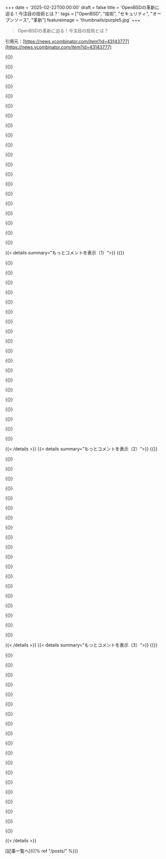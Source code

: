 +++
date = '2025-02-22T00:00:00'
draft = false
title = 'OpenBSDの革新に迫る！今注目の技術とは？'
tags = ["OpenBSD", "技術", "セキュリティ", "オープンソース", "革新"]
featureimage = 'thumbnails/purple5.jpg'
+++

> OpenBSDの革新に迫る！今注目の技術とは？

引用元：[https://news.ycombinator.com/item?id=43143777](https://news.ycombinator.com/item?id=43143777)

{{<matomeQuote body="OpenBSD財団は約38万ドルを集めたかも。OpenSSHを作ったり、フォーチュン500の企業が使ってるから、毎年1、2百万ドルは入るべきだと思う。そろそろ企業も恩返しすべきだね。それと、ハードウェアベンダーもソースを公開すべきだ。特にNvidiaに注目。" userName="jmclnx" createdAt="2025-02-23T00:05:39" color="">}}

{{<matomeQuote body="財団が仕事をしてるわけじゃなく、開発者がやってるんだよ。あの予算では、財団は事務的なサポートに過ぎない。もちろん、多くの開発者が両方のフォーチュン500企業に雇われてるけど。オープンソースは、業界に埋め込まれた開発者が協力してコードを共有する実用的な仕組みで、これまでうまくいってるんだ。" userName="jillesvangurp" createdAt="2025-02-23T10:42:39" color="#ff5733">}}

{{<matomeQuote body="ダミアン・ミラーがOpenSSHに多くの時間を費やしてるのはGoogleに雇われてるからだ。キーメンバーを雇うことが業界のOSSへのサポートなんだ。でも、これって確認バイアスじゃない？オープンソースライブラリが一人の暇な人に維持されて、そいつが暇がなくなったら困ることはよく聞く話だよ。" userName="jorvi" createdAt="2025-02-23T16:36:49" color="">}}

{{<matomeQuote body="確かにお金をもらわない開発者もいるけど、そんなに危機的な状況じゃない気がする。OSSの開発者がまともな職についてるのを過小評価してない？もちろん、もっとお金をもらいたい個人はいるだろうけど。" userName="jillesvangurp" createdAt="2025-02-23T17:14:35" color="">}}

{{<matomeQuote body="XZのバックドアは、主な開発者が過労で燃え尽きたから起きたんだ。OSSの分野では同じようなことがよく起こるし、重要じゃないプロジェクトでそうなりがち。AFAIK、HeartbleedもOpenSSLで何年も気づかれなかったのは、誰もフルタイムでそれを見てなかったからだよ。" userName="jorvi" createdAt="2025-02-23T19:00:24" color="#ff5c5c">}}

{{<matomeQuote body="OpenBSD財団は約500万ドルを集め、その半分は使われた。昔ほど透明性はないと思う。Nvidiaのサポートについて言及したけど、他の人はより良いファイルシステムやWi-Fiを期待してる。" userName="slome" createdAt="2025-02-23T01:57:57" color="">}}

{{<matomeQuote body="あなたが言った約500万ドルって、実際にはそんな金額を集めてないけど？最初の情報源が必要だよ。" userName="brynet" createdAt="2025-02-23T03:19:07" color="">}}

{{<matomeQuote body="あなたの2つ目の段落は、オープンソースがうまく機能しない理由を説明してるね。ほとんどのプログラミング仕事を間接的に奪ってるし、みんながlibjpeg使うからJPEGデコーダーを作るためにお金をもらうことはない。いいオープンソースソリューションがあれば、最終的には商用の提供物よりも競争に勝つよ。" userName="alexvitkov" createdAt="2025-02-23T06:38:56" color="">}}

{{<matomeQuote body="「オープンソースがうまくいかない」ってどういうこと？組織的にも技術的にも成功してる方法だよ。それに、事務的なソフトウェアがなくなったら、プログラミングの仕事は増えるだろうし、実際にはプログラミングの職が不足してるわけではない。" userName="mmooss" createdAt="2025-02-23T07:23:19" color="">}}

{{<matomeQuote body="確かに技術的には印象的なオープンソースプロジェクトはある。でもそれらは例外で、多くはただの趣味でやってる人の作品なんだ。つまらない作業が必要な技術的なパッケージは無視されがちだし、プログラミングの仕事は減ってる。" userName="alexvitkov" createdAt="2025-02-23T07:37:55" color="">}}

{{<matomeQuote body="オープンソースはプログラミングの仕事を減らすと思うんだ。JPEGデコーダーのようなものはもう誰も作らないし、libjpegを使えばいいからね。理想は全ソフトがオープンソースで、プログラマーがみんなのために改善作業に専念できること。でも、どうやってその人たちを報酬で賄うかが問題だ。オープンソースは誰でも使える公共財だから、公的資金で支援すべきだという意見もあるけど、政府が資源の配分をうまくできるとは思えない。民間もあまりうまくやれてないし、広告を見せるためにリソースを注いでる状況が続いてる。" userName="thayne" createdAt="2025-02-23T08:29:39" color="#ff33a1">}}

{{<matomeQuote body="著作権の期間をもっと短くするのが解決策じゃない？最初はクローズドソースで開発コストを回収したら、著作権期間が切れたら自動的にオープンにするってのはどうかと思う。新しいリリースはまだクローズドでもいいし、収入は続くしさ。期間は5〜10年くらいに設定すればいいんじゃないかな。" userName="autopoiesis" createdAt="2025-02-23T09:27:15" color="">}}

{{<matomeQuote body="クローズドソースでやりたいプロジェクトには通用しないんじゃない？ソースを公開しなければいいわけで、10年後にバイナリーをコピーしてもあまり意味がない気がする。オープンソースにしたい場合は、すでにそのライセンスを使えるしね。" userName="dpassens" createdAt="2025-02-23T10:38:58" color="">}}

{{<matomeQuote body="それって代替手段を妨げるよね。長期的には悪影響が出ると思う。代替手段が別の調査や開発の道を開くから、どんどん同じようなものしか改善されないのは良くない。" userName="z3phyr" createdAt="2025-02-23T11:23:41" color="">}}

{{<matomeQuote body="あなたの言う２番目の段落は、オープンソースが機能しない理由を完璧に説明してるよ。アマチュアが無料でやるプロジェクトだと思ってるみたいだけど、実際はFOSSを作ってるのはIBMやIntel、Oracleといった企業で、彼らは決して無料では働いてないんだ。" userName="karparov" createdAt="2025-02-23T08:09:31" color="#785bff">}}

{{<matomeQuote body="彼らは開発コストを削減しながら、効率的にやってるんだよ。BSDがSonyやAppleからどれくらい恩恵を受けていると思う？ほんのわずかだと思う。clangはもともとGoogleやAppleが開発したコンパイラだから、自分たちのために法的拘束力のない状況で利用できるようにするために作られたんだ。" userName="pjmlp" createdAt="2025-02-23T08:38:44" color="">}}

{{<matomeQuote body="clangの開発資金がほぼ完全にGoogleとAppleによるものだったから、ボランティアから利益を得ようとするなら、彼らはかなり悪い判断をしたってことになるよ。" userName="tgma" createdAt="2025-02-23T11:27:47" color="">}}

{{<matomeQuote body="彼らはGCCやGPL、特に当時新しかったGPL3に対して、何も返さないことを狙っていたんだよ。それがclangが成熟してから、GCCを排除した理由だしね。最初はApple、次にGoogleが約1年後にやった。今ではAppleのclangはcppreferenceに独自のページがあるし、GoogleはCarbon/Rust/Goに注力している。" userName="pjmlp" createdAt="2025-02-23T15:22:01" color="#ff5c5c">}}

{{<matomeQuote body="AppleがGPL3.0を避けることが目標だったのはわかる。逆に言えば、何も返さないことが目標なら、彼らは失敗したことになる。ただ、自分たちのプロプライエタリなソフトウェアを持つことも可能だったのに、わざわざボランティアに頼ったわけじゃないよ。ISOコンプライアンスに注目しすぎじゃない？ユーザーはコンパイラの他の機能にもっと関心があると思うよ。" userName="tgma" createdAt="2025-02-23T17:29:10" color="">}}

{{<matomeQuote body="重要なのは、clangの近代化にどれだけの努力を注いでいるかで、GitHubは誰が何を貢献したか把握するためにあるからね。また、clangは利益を得る側の一例に過ぎないよ。多くのPhD学生がLLMVやMLIRに貢献しているし。" userName="pjmlp" createdAt="2025-02-23T18:16:06" color="">}}

{{< details summary="もっとコメントを表示（1）">}}
{{<matomeQuote body="トップの貢献者を見ると，ほとんどがホームレスのPhD学生じゃないのは予想通り。大手の人たちはAppleやGoogle，RedHat，SiFive，Sonyなどで働いてたりした人が多い。君は実際に調べたの？それとも自分の憶測を広めてるの？オープンソースプロジェクトがうまくいくのは多くの貢献者のおかげだと思ってる？私は違うと思うよ。実際，こういうPhD学生は商業企業の成果物を使って自分の研究を進めることが多いからね。" userName="tgma" createdAt="2025-02-23T20:16:08" color="#ff5c5c">}}

{{<matomeQuote body="そんなPhD学生たちを強制してやらせてるわけじゃないから。" userName="karparov" createdAt="2025-02-23T19:20:28" color="">}}

{{<matomeQuote body="＞誰も新しいカーネルを書くためにお金はもらってない，だってみんなLinuxを使えるから。君の言いたいことを否定するわけじゃないが，Zircon（Google Fuschiaのカーネル）を書くためにお金をもらってる人がたくさんいるってこと，知ってる？" userName="tredre3" createdAt="2025-02-23T06:51:07" color="">}}

{{<matomeQuote body="残念ながら，進展は見られない。Android ThingsやTangoとは違う未来を見られるのかどうか，まだ分からないね。Nest Hubでの実績は知ってるけど。" userName="pjmlp" createdAt="2025-02-23T08:13:41" color="">}}

{{<matomeQuote body="彼らは役に立たないおもちゃを書くためにお金をもらってるだけで，役立つコードを書いてる人たちはお金をもらってないのか。" userName="LtWorf" createdAt="2025-02-23T07:12:40" color="">}}

{{<matomeQuote body="もし毎回すべてのコードをゼロから書かなきゃならなかったら，コンピュータサイエンスはほとんど進化してなくて，こんなにメジャーにもなってないよ。" userName="dagi3d" createdAt="2025-02-23T07:37:47" color="">}}

{{<matomeQuote body="コンピュータサイエンスは，ほとんどの人がコンピュータを持っていない時代に進化した。コンパイラやOS，データベース，ファイルシステム，コンピュータグラフィックスの概念は，60年代から90年代初頭にかけて進化したんだ。" userName="z3phyr" createdAt="2025-02-23T11:31:26" color="#38d3d3">}}

{{<matomeQuote body="その頃は，人々が有用なソフトウェアのソースを自由に共有してたのは確かだよ。その時はまだ“オープンソース”とかの派手な用語はなかった，ただの常識だったから。" userName="int_19h" createdAt="2025-02-23T23:15:48" color="">}}

{{<matomeQuote body="コミュニティに自由に寛大に提供する時は，何も返ってこないことを期待せずにすべきだよ。期待が叶うこともあるけどね。" userName="deadbabe" createdAt="2025-02-23T01:27:54" color="">}}

{{<matomeQuote body="彼らはOpenBSDの期待を語ってるわけじゃない，無償の負担を利用してる企業の倫理についてなんだよ。" userName="noisy_boy" createdAt="2025-02-23T02:26:35" color="">}}

{{<matomeQuote body="オープンソースソフトウェアってのは自由に使ったり、変えたり、再配布したり、売ったりできるものなんだが、それを受け取って何も返さないことに対する倫理的な負債があるみたいに言うのが変だと思う。自分の倫理観を大事にするのはいいけど、無償の贈り物をもらった人が悪いわけじゃないだろ。" userName="kweingar" createdAt="2025-02-23T03:30:26" color="#38d3d3">}}

{{<matomeQuote body="法律的には使っても自由だけど、倫理的な義務は文化によって違うよね。ただし、裕福な人が共有資源を自由に使ってしまうのは一般的に倫理的に良くないとされる。" userName="fc417fc802" createdAt="2025-02-23T05:12:56" color="">}}

{{<matomeQuote body="共有資源を減らすのはみんなにダメージを与えることだよね。友達の好意を受け入れて返さないのは、その人の時間やリソースを奪うことになる。無料サンプルを多く取ると、次の人は利用できなくなるし、オープンソースのGitHubリポジトリをダウンロードすることでMicrosoftのお金を無駄にしてるんだ。" userName="kweingar" createdAt="2025-02-23T05:31:01" color="#785bff">}}

{{<matomeQuote body="たしかにMicrosoftは自分たちの戦略を考えてGitHubを買ったし、オープンソース市場をつかむのはビジネスモデルの一部なんだ。でも、友達の好意に対しては、特別に返さなくても、誰か他の人を助ければいいんだよ。" userName="jraph" createdAt="2025-02-23T07:22:43" color="">}}

{{<matomeQuote body="実際、多くの文化では、全てを受け取って返さないことが悪いとはされないよね。アメリカの現代文化では契約で強制される分だけ返すことが良いとされる傾向があるが、フリーライダーって表現にはマイナスイメージがある。" userName="wongarsu" createdAt="2025-02-23T05:15:49" color="">}}

{{<matomeQuote body="倫理は資本主義には属してないんだよ。中心になるのはお金で、倫理じゃない。" userName="zx8080" createdAt="2025-02-23T02:31:01" color="">}}

{{<matomeQuote body="企業には倫理なんてない。利益を出すことが唯一の目的だから。" userName="DeathArrow" createdAt="2025-02-23T06:52:56" color="">}}

{{<matomeQuote body="スーパーマーケットや家主、電気や水道会社にも同じくらいの寛大さがあればいいのにと思うよ。" userName="pjmlp" createdAt="2025-02-23T08:14:55" color="">}}

{{<matomeQuote body="もし営業に力を入れれば、簡単に数百万稼げるはずだけど、そうしないことが問題だ。" userName="olddustytrail" createdAt="2025-02-23T00:28:22" color="">}}

{{<matomeQuote body="John Ioannidisが数週間前に亡くなったと聞いたけど、みんなあんまり気にしてないみたいだね。彼はMobile IPの基盤を作ったんだって。" userName="YesThatTom2" createdAt="2025-02-23T12:16:10" color="#45d325">}}


{{< /details >}}
{{< details summary="もっとコメントを表示（2）">}}
{{<matomeQuote body="教えてくれてありがとう。Johnを知ってたなら、俺の気持ちを受け取ってくれ。毎日彼が作ったものを使ってるから。" userName="mmooss" createdAt="2025-02-23T16:41:10" color="">}}

{{<matomeQuote body="彼の死を知らなかった！教えてくれてありがとう。RIP John :(　" userName="StatsAreFun" createdAt="2025-02-23T15:43:49" color="">}}

{{<matomeQuote body="privdropやprivsepの設計だけじゃなく、最近のmimmutable（Linuxも一部実装中）もすごい。OpenBSDで多くのプログラムの静的アドレス空間は自動的に不変になる。" userName="brynet" createdAt="2025-02-23T00:05:58" color="#38d3d3">}}

{{<matomeQuote body="ARMの実行専用メモリは危険じゃない？LinuxやmacOSはそれをブロックしてるし、OpenBSDもそうすべきだと思う。" userName="saagarjha" createdAt="2025-02-23T08:34:58" color="">}}

{{<matomeQuote body="なんで？OpenBSDはユーザ空間の実行専用メモリが大事だと思ってるみたい。SMAPの恩恵で早期にバグを修正できたのに。" userName="brynet" createdAt="2025-02-23T09:33:37" color="">}}

{{<matomeQuote body="実行専用メモリはどうやって特権アクセスを無効にするんだ？オーバーヘッドが心配だし、ハードウェアが許可してくれないと厳しいよ。" userName="crest" createdAt="2025-02-23T18:56:44" color="">}}

{{<matomeQuote body="同じテーマのすごいリソースがあるよ： https://isopenbsdsecu.re/mitigations/" userName="tptacek" createdAt="2025-02-22T23:00:36" color="">}}

{{<matomeQuote body="これいいね。見た目はピエロの鼻みたいだけど、実際はオープンBSDのデザインに敬意を表してる。" userName="i80and" createdAt="2025-02-23T00:25:15" color="">}}

{{<matomeQuote body="OpenBSDは「独裁者によるデザイン」の良い例だから、考え抜かれてるんだよね。他のOSはチームの存在理由を正当化するために余計な機能が多すぎる。" userName="chicom_malware" createdAt="2025-02-23T00:58:27" color="#38d3d3">}}

{{<matomeQuote body="macOSのどの機能のこと言ってるの？" userName="lobf" createdAt="2025-02-23T03:02:35" color="">}}

{{<matomeQuote body="名前をIOMasterPortからIOMainPortに変えるだけで、Appleの無茶苦茶さを思い知らされるよな。" userName="amiga386" createdAt="2025-02-23T10:09:18" color="">}}

{{<matomeQuote body="この文書は全体的に辛辣だけどmallocの実装やatexitの強化みたいには優秀なとこもあるんだよな。OpenBSDポートの作業したことあるけど、好きなんだよね。でも、完璧じゃないってことも分かってる。" userName="i80and" createdAt="2025-02-23T01:28:52" color="#38d3d3">}}

{{<matomeQuote body="パフィーのピエロの鼻以外はリアルな評価だし、批判ばかりじゃないんだよな。" userName="jamal-kumar" createdAt="2025-02-23T02:31:24" color="">}}

{{<matomeQuote body="いくつかの対策にはポジティブな評価もあるよ。" userName="mmooss" createdAt="2025-02-23T16:48:02" color="">}}

{{<matomeQuote body="確かに、pledgeは好き。でもOpenBSDがeBPFもやってほしいな。" userName="tptacek" createdAt="2025-02-23T23:48:52" color="">}}

{{<matomeQuote body="限られたリソースなのかも。あの規模のプロジェクトで、LinuxやApple、Google、Microsoftのリソースに対抗するのは大変だと思う。高品質のコードとセキュリティを目指してるけど、ちょっと変わったアプローチが必要なのかもな。" userName="mmooss" createdAt="2025-02-24T03:36:59" color="">}}

{{<matomeQuote body="これはちょっと心配だな。" userName="justaj" createdAt="2025-02-23T06:33:18" color="">}}

{{<matomeQuote body="古いFUDだな。OpenBSDのMozillaポートのメンテナは安定版に更新やバックポートをしてるし、Torブラウザもちゃんと更新されてるよ。" userName="brynet" createdAt="2025-02-23T06:59:49" color="#ff5733">}}

{{<matomeQuote body="ランダムデータメモリは、変数を読み込み時にランダムなバイト値で初期化する機能で、OpenBSD 5.3で実装されたものだよ。この用途は何なの？<br>EDIT: 一例として、>「RETGUARDは、関数ごとにランダムクッキーを使ってスタックの戻りアドレスをチェックするスタックプロテクターの代替だよ」って書いてあって、OpenBSD 6.4から実装されているらしい。" userName="eru" createdAt="2025-02-23T00:10:24" color="#38d3d3">}}

{{<matomeQuote body="いろいろ使われてるよ。たとえば、retguardは関数ごとのランダムクッキーにこれを使ってるし、ブートローダーもこのメカニズムでカーネルにデータを渡してるんだ。" userName="brynet" createdAt="2025-02-23T00:16:19" color="#ff5733">}}


{{< /details >}}
{{< details summary="もっとコメントを表示（3）">}}
{{<matomeQuote body="まあ、たまにデフォルトの値のままでうまくいくこともあるから、初期化を忘れたら問題になるってことだね。" userName="ephaeton" createdAt="2025-02-23T00:12:55" color="">}}

{{<matomeQuote body="未初期化のローカル変数を使ったら、プログラムを利用した攻撃ができなくなるんじゃないかな。" userName="ndesaulniers" createdAt="2025-02-23T19:56:19" color="">}}

{{<matomeQuote body="pledgeやunveilがこのページにもっと目立って取り上げられてなくて驚いたな。" userName="commandersaki" createdAt="2025-02-22T23:00:14" color="">}}

{{<matomeQuote body="pledgeやunveilに関する記事を読んで感心したけど、OpenBSD以外で大きな影響を与えてる感じはしないな。OpenBSDのCSPRNGが他で実装されるのに20年かかったから、同じような時間をかけるかもね。" userName="aomix" createdAt="2025-02-22T23:17:48" color="">}}

{{<matomeQuote body="これはSECCOMPを使ったLinuxの代替で、事前コンパイルされたバイナリの制限にも使えるみたい。" userName="hellcow" createdAt="2025-02-23T00:34:18" color="">}}

{{<matomeQuote body="私たちも影響を受けて、nanosユニキernelに実装したよ。素晴らしいアイデアだと思ったから。" userName="eyberg" createdAt="2025-02-23T01:18:44" color="#ff33a1">}}

{{<matomeQuote body="これが現代のシステムのサンドボックスのやり方だよね。" userName="saagarjha" createdAt="2025-02-23T08:35:53" color="">}}

{{<matomeQuote body="日付順に並んでいるけど、もう少し説明があればいいのに。" userName="ajb" createdAt="2025-02-22T23:12:54" color="">}}

{{<matomeQuote body="何か分かってない気がするけど、pledge/unveilのアプローチは難解だと思う。なんでプログラムが許可するsyscallやファイルパスを設定するのを期待するの？自分で適切な権限を設定すると信じる理由は？それはプログラム外で設定されるべきで、Dockerみたいにファイルシステムボリュームをマッピングしたり、能力を追加するようにすべきだと思う。BSDに詳しくないし、好奇心で2回ぐらい使っただけだけど、何を見逃してる？" userName="wint3rmute" createdAt="2025-02-23T09:43:19" color="">}}

{{<matomeQuote body="脅威のベクトルはプログラムを信じないことじゃないし、pledge/unveilはそれに適してない。動いてる最中にプログラムが侵害されることを心配してるんだ。プログラムはファイルにアクセスが必要な起動状態と、必要ない動作状態があるから、pledge/unveilはアクセスが不要になったことをOSに伝える仕組みだと思う。もう死ぬのかな。" userName="somat" createdAt="2025-02-23T10:04:35" color="#ff5733">}}

{{<matomeQuote body="なんでプログラムがallowed syscallsやファイルパスを設定するのを期待するの？複雑なプログラムが何を必要として、いつ権限を落としても安全か、管理者やオーナーはほとんど知らないから。データベースが特別なバックアップのためのスナップショットを取るとか、プログラマが必要なパーミッションを知ってることもあるから、起動前に一度だけ権限を設定できないのさ。" userName="IcePic" createdAt="2025-02-23T10:14:51" color="#785bff">}}

{{<matomeQuote body="これもいいリソースだよ： https://why-openbsd.rocks/" userName="bradley_taunt" createdAt="2025-02-22T23:43:02" color="">}}

{{<matomeQuote body="ISO C11の_MyThread_local、実装された？オープンBSDにソフトウェア移植時の一番の面倒なことなんだ。ネイティブスレッドローカルストレージに未対応の主要なOSってのはこれが最初だったから。" userName="eqvinox" createdAt="2025-02-23T00:53:55" color="">}}

{{<matomeQuote body="システムclangは-femulated-tlsでサポートしてると思うよ。" userName="fuhsnn" createdAt="2025-02-23T02:00:14" color="">}}

{{<matomeQuote body="それやってダメだった気がするけど、少なくとも2年前だったから、再試行するのもありかも。エミュレートされたTLSもどっちみちあまり良くないし。" userName="eqvinox" createdAt="2025-02-23T02:10:36" color="">}}

{{<matomeQuote body="この仕事を実際にサポートしたい人は、こちらへ： https://www.openbsdfoundation.org/donations.html https://www.openbsd.org/donations.html" userName="bell-cot" createdAt="2025-02-23T11:13:27" color="">}}

{{<matomeQuote body="すごいね。これだけのセキュリティ機能が有効になった状態で、ユーザーランド開発者のデバッグ体験はどうなってるんだろう？特にメモリのランダム化のやつ。" userName="gtirloni" createdAt="2025-02-23T03:15:02" color="">}}

{{<matomeQuote body="私の一般的な経験では、珍しいクラッシュが頻繁なクラッシュになるのが良い。頻繁なクラッシュは修正しやすいからね。" userName="bentley" createdAt="2025-02-23T03:16:27" color="#45d325">}}

{{<matomeQuote body="デバッガをrootで起動してプロセスにアタッチすればいいんじゃない？それなら同じ感じになると思うよ。まあ、セキュリティ機能を無効にしたVMでデバッグするのもアリだよね。＞特にメモリのランダム化に関してだけど、プログラムの実行間でメモリアドレスが再現可能って信じたことないな。ASLRの時代ではそれは危ない考えだと思うし、マルチスレッドだとmallocしたものにも影響しちゃうしね。" userName="fc417fc802" createdAt="2025-02-23T07:04:46" color="#ff33a1">}}

{{<matomeQuote body="OpenBSDってノートパソコンで日常使用するのに向いてるかな？誰か経験ある人いる？大丈夫なの？" userName="avodonosov" createdAt="2025-02-22T23:55:40" color="">}}


{{< /details >}}


[記事一覧へ]({{% ref "/posts/" %}})
